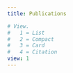 ```yaml
---
title: Publications

# View.
#   1 = List
#   2 = Compact
#   3 = Card
#   4 = Citation
view: 1
---
```

